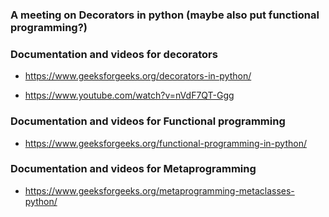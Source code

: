 ### A meeting on Decorators in python (maybe also put functional programming?)


### Documentation and videos for decorators

- https://www.geeksforgeeks.org/decorators-in-python/

- https://www.youtube.com/watch?v=nVdF7QT-Ggg

### Documentation and videos for Functional programming


- https://www.geeksforgeeks.org/functional-programming-in-python/

### Documentation and videos for Metaprogramming

- https://www.geeksforgeeks.org/metaprogramming-metaclasses-python/